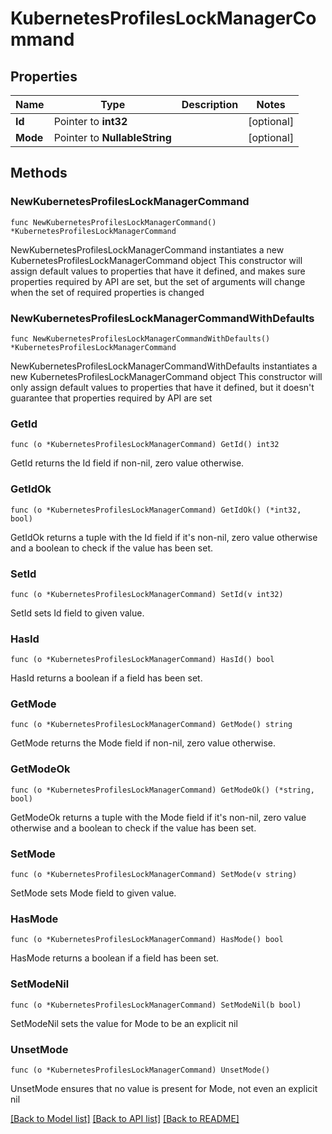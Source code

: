 # KubernetesProfilesLockManagerCommand

## Properties

Name | Type | Description | Notes
------------ | ------------- | ------------- | -------------
**Id** | Pointer to **int32** |  | [optional] 
**Mode** | Pointer to **NullableString** |  | [optional] 

## Methods

### NewKubernetesProfilesLockManagerCommand

`func NewKubernetesProfilesLockManagerCommand() *KubernetesProfilesLockManagerCommand`

NewKubernetesProfilesLockManagerCommand instantiates a new KubernetesProfilesLockManagerCommand object
This constructor will assign default values to properties that have it defined,
and makes sure properties required by API are set, but the set of arguments
will change when the set of required properties is changed

### NewKubernetesProfilesLockManagerCommandWithDefaults

`func NewKubernetesProfilesLockManagerCommandWithDefaults() *KubernetesProfilesLockManagerCommand`

NewKubernetesProfilesLockManagerCommandWithDefaults instantiates a new KubernetesProfilesLockManagerCommand object
This constructor will only assign default values to properties that have it defined,
but it doesn't guarantee that properties required by API are set

### GetId

`func (o *KubernetesProfilesLockManagerCommand) GetId() int32`

GetId returns the Id field if non-nil, zero value otherwise.

### GetIdOk

`func (o *KubernetesProfilesLockManagerCommand) GetIdOk() (*int32, bool)`

GetIdOk returns a tuple with the Id field if it's non-nil, zero value otherwise
and a boolean to check if the value has been set.

### SetId

`func (o *KubernetesProfilesLockManagerCommand) SetId(v int32)`

SetId sets Id field to given value.

### HasId

`func (o *KubernetesProfilesLockManagerCommand) HasId() bool`

HasId returns a boolean if a field has been set.

### GetMode

`func (o *KubernetesProfilesLockManagerCommand) GetMode() string`

GetMode returns the Mode field if non-nil, zero value otherwise.

### GetModeOk

`func (o *KubernetesProfilesLockManagerCommand) GetModeOk() (*string, bool)`

GetModeOk returns a tuple with the Mode field if it's non-nil, zero value otherwise
and a boolean to check if the value has been set.

### SetMode

`func (o *KubernetesProfilesLockManagerCommand) SetMode(v string)`

SetMode sets Mode field to given value.

### HasMode

`func (o *KubernetesProfilesLockManagerCommand) HasMode() bool`

HasMode returns a boolean if a field has been set.

### SetModeNil

`func (o *KubernetesProfilesLockManagerCommand) SetModeNil(b bool)`

 SetModeNil sets the value for Mode to be an explicit nil

### UnsetMode
`func (o *KubernetesProfilesLockManagerCommand) UnsetMode()`

UnsetMode ensures that no value is present for Mode, not even an explicit nil

[[Back to Model list]](../README.md#documentation-for-models) [[Back to API list]](../README.md#documentation-for-api-endpoints) [[Back to README]](../README.md)


